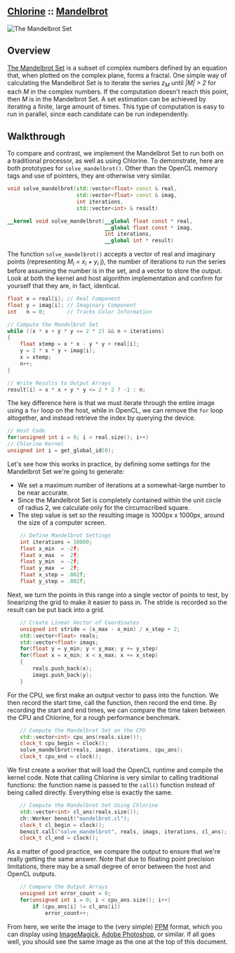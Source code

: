 ## [Chlorine](https://github.com/Polytonic/) :: [Mandelbrot](https://github.com/Polytonic/Chlorine/tree/master/examples/mandelbrot)
![The Mandelbrot Set](http://i.imgur.com/Y0ZIvgV.png)

## Overview
[The Mandelbrot Set](http://en.wikipedia.org/wiki/mandelbrot_set) is a subset of complex numbers defined by an equation that, when plotted on the complex plane, forms a fractal. One simple way of calculating the Mandelbrot Set is to iterate the series *z<sub>M</sub>* until *|M| > 2* for each *M* in the complex numbers.  If the computation doesn't reach this point, then *M* is in the Mandelbrot Set. A set estimation can be achieved by iterating a finite, large amount of times. This type of computation is easy to run in parallel, since each candidate can be run independently.

## Walkthrough
To compare and contrast, we implement the Mandelbrot Set to run both on a traditional processor, as well as using Chlorine. To demonstrate, here are both prototypes for `solve_mandelbrot()`. Other than the OpenCL memory tags and use of pointers, they are otherwise very similar.

```c++
void solve_mandelbrot(std::vector<float> const & real,
                      std::vector<float> const & imag,
                      int iterations,
                      std::vector<int> & result)
```
```opencl
__kernel void solve_mandelbrot(__global float const * real,
                               __global float const * imag,
                               int iterations,
                               __global int * result)
```


The function `solve_mandelbrot()` accepts a vector of real and imaginary points (representing *M<sub>i</sub> = x<sub>i</sub> + y<sub>i</sub>* j), the number of iterations to run the series before assuming the number is in the set, and a vector to store the output. Look at both the kernel and host algorithm implementation and confirm for yourself that they are, in fact, identical.

```c++
float x = real[i]; // Real Component
float y = imag[i]; // Imaginary Component
int   n = 0;       // Tracks Color Information

// Compute the Mandelbrot Set
while ((x * x + y * y <= 2 * 2) && n < iterations)
{
    float xtemp = x * x - y * y + real[i];
    y = 2 * x * y + imag[i];
    x = xtemp;
    n++;
}

// Write Results to Output Arrays
result[i] = x * x + y * y <= 2 * 2 ? -1 : n;
```

The key difference here is that we must iterate through the entire image using a `for` loop on the host, while in OpenCL, we can remove the `for` loop altogether, and instead retrieve the index by querying the device.

```c++
// Host Code
for(unsigned int i = 0; i < real.size(); i++)
// Chlorine Kernel
unsigned int i = get_global_id(0);
```
Let's see how this works in practice, by defining some settings for the Mandelbrot Set we're going to generate:

- We set a maximum number of iterations at a somewhat-large number to be near accurate.
- Since the Mandelbrot Set is completely contained within the unit circle of radius 2, we calculate only for the circumscribed square.
- The step value is set so the resulting image is 1000px x 1000px, around the size of a computer screen.

```c++
    // Define Mandelbrot Settings
    int iterations = 10000;
    float x_min  = -2f;
    float x_max  =  2f;
    float y_min  = -2f;
    float y_max  =  2f;
    float x_step = .002f;
    float y_step = .002f;
```

Next, we turn the points in this range into a single vector of points to test, by linearizing the grid to make it easier to pass in. The stride is recorded so the result can be put back into a grid.

```cpp
    // Create Linear Vector of Coordinates
    unsigned int stride = (x_max - x_min) / x_step + 2;
    std::vector<float> reals;
    std::vector<float> imags;
    for(float y = y_min; y < y_max; y += y_step)
    for(float x = x_min; x < x_max; x += x_step)
    {
        reals.push_back(x);
        imags.push_back(y);
    }
```

For the CPU, we first make an output vector to pass into the function. We then record the start time, call the function, then record the end time. By recording the start and end times, we can compare the time taken between the CPU and Chlorine, for a rough performance benchmark.

```cpp
    // Compute the Mandelbrot Set on the CPU
    std::vector<int> cpu_ans(reals.size());
    clock_t cpu_begin = clock();
    solve_mandelbrot(reals, imags, iterations, cpu_ans);
    clock_t cpu_end = clock();
```

We first create a worker that will load the OpenCL runtime and compile the kernel code. Note that calling Chlorine is very similar to calling traditional functions: the function name is passed to the `call()` function instead of being called directly. Everything else is exactly the same.

```cpp
    // Compute the Mandelbrot Set Using Chlorine
    std::vector<int> cl_ans(reals.size());
    ch::Worker benoit("mandelbrot.cl");
    clock_t cl_begin = clock();
    benoit.call("solve_mandelbrot", reals, imags, iterations, cl_ans);
    clock_t cl_end = clock();
```

As a matter of good practice, we compare the output to ensure that we're really getting the same answer. Note that due to floating point precision limitations, there may be a small degree of error between the host and OpenCL outputs.

```cpp
    // Compare the Output Arrays
    unsigned int error_count = 0;
    for(unsigned int i = 0; i < cpu_ans.size(); i++)
        if (cpu_ans[i] != cl_ans[i])
            error_count++;
```

From here, we write the image to the (very simple) [PPM](http://en.wikipedia.org/wiki/Netpbm_format) format, which you can display using [ImageMagick](http://www.imagemagick.org/), [Adobe Photoshop](www.adobe.com/products/photoshop.html), or similar. If all goes well, you should see the same image as the one at the top of this document.
